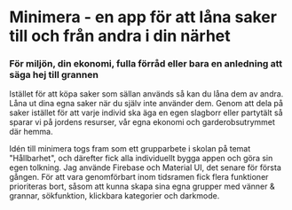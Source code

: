 # Minimera - en app för att låna saker till och från andra i din närhet

### För miljön, din ekonomi, fulla förråd eller bara en anledning att säga hej till grannen

Istället för att köpa saker som sällan används så kan du låna dem av andra. Låna ut dina egna saker när du själv inte använder dem.
Genom att dela på saker istället för att varje individ ska äga en egen slagborr eller partytält så sparar vi på jordens resurser, vår egna ekonomi och garderobsutrymmet där hemma.

Idén till minimera togs fram som ett grupparbete i skolan på temat "Hållbarhet", och därefter fick alla individuellt bygga appen och göra sin egen tolkning. Jag använde Firebase och Material UI, det senare för första gången. För att vara genomförbart inom tidsramen fick flera funktioner prioriteras bort, såsom att kunna skapa sina egna grupper med vänner & grannar, sökfunktion, klickbara kategorier och darkmode.
